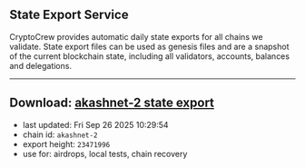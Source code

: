 ## State Export Service
CryptoCrew provides automatic daily state exports for all chains we validate. State export files can be used as genesis files and are a snapshot of the current blockchain state, including all validators, accounts, balances and delegations.

---
**Download: [akashnet-2 state export](https://dl-eu2.ccvalidators.com/SERVICE/akash/akashnet-2_export_23471996.json)**
---

- last updated: Fri Sep 26 2025 10:29:54
- chain id: `akashnet-2`
- export height: `23471996`
- use for: airdrops, local tests, chain recovery
